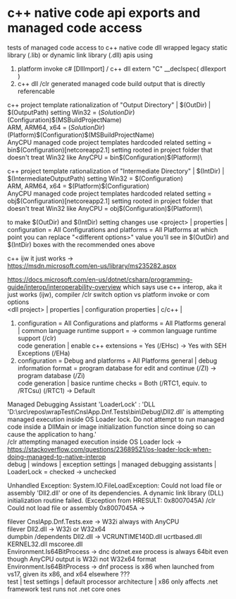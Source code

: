 # c++ native code api exports and managed code access

tests of managed code access to c++ native code dll wrapped legacy static library (.lib) or dynamic link library (.dll) apis using
1. platform invoke c# [DllImport] / c++ dll extern "C" __declspec( dllexport )  
2. c++ dll /clr generated managed code build output that is directly referencable  

c++ project template rationalization of "Output Directory" | $(OutDir) | $(OutputPath) setting
Win32 = $(SolutionDir)$(Configuration)\$(MSBuildProjectName)\
ARM, ARM64, x64 = $(SolutionDir)$(Platform)\$(Configuration)\$(MSBuildProjectName)\
AnyCPU managed code project templates hardcoded related setting = bin\$(Configuration)\[netcoreapp2.1]
setting rooted in project folder that doesn't treat Win32 like AnyCPU = bin\$(Configuration)\$(Platform)\

c++ project template rationalization of "Intermediate Directory" | $(IntDir) | $(IntermediateOutputPath) setting
Win32 = $(Configuration)\
ARM, ARM64, x64 = $(Platform)\$(Configuration)\
AnyCPU managed code project templates hardcoded related setting = obj\$(Configuration)\[netcoreapp2.1]
setting rooted in project folder that doesn't treat Win32 like AnyCPU = obj\$(Configuration)\$(Platform)\

to make $(OutDir) and $(IntDir) setting changes use &lt;project&gt; | properties | configuration = All Configurations and 
platforms = All Platforms at which point you can replace "&lt;different options&gt;" value you'll see in $(OutDir) and 
$(IntDir) boxes with the recommended ones above

c++ ijw it just works ->  
https://msdn.microsoft.com/en-us/library/ms235282.aspx  

  
https://docs.microsoft.com/en-us/dotnet/csharp/programming-guide/interop/interoperability-overview which says use 
c++ interop, aka it just works (ijw), compiler /clr switch option vs platform invoke or com options  
&lt;dll project&gt; | properties | configuration properties | c/c++ |
1. configuration = All Configurations and platforms = All Platforms 
general | common language runtime support = <unset> -> common language runtime support (/clr)  
code generation | enable c++ extensions = Yes (/EHsc) -> Yes with SEH Exceptions (/EHa)    
2. configuration = Debug and platforms = All Platforms
general | debug information format = program database for edit and continue (/ZI) -> program database (/Zi)  
code generation | basice runtime checks = Both (/RTC1, equiv. to /RTCsu) (/RTC1) -> Default  
  
Managed Debugging Assistant 'LoaderLock' : 'DLL 'D:\src\repos\wrapTest\CnslApp.Dnf.Tests\bin\Debug\Dll2.dll' is attempting managed execution inside OS Loader lock. Do not attempt to run managed code inside a DllMain or image initialization function since doing so can cause the application to hang.'  
/clr attempting managed execution inside OS Loader lock -> 
https://stackoverflow.com/questions/23689521/os-loader-lock-when-doing-managed-to-native-interop  
debug | windows | exception settings | managed debugging assistants | LoaderLock = checked -> unchecked

Unhandled Exception: System.IO.FileLoadException: Could not load file or assembly 'Dll2.dll' or one of its dependencies. A dynamic link library (DLL) initialization routine failed. (Exception from HRESULT: 0x8007045A)
/clr Could not load file or assembly 0x8007045A ->   
    
filever CnslApp.Dnf.Tests.exe -> W32i always with AnyCPU  
filever Dll2.dll -> W32i or W32x64  
dumpbin /dependents Dll2.dll -> VCRUNTIME140D.dll ucrtbased.dll KERNEL32.dll mscoree.dll  
Environment.Is64BitProcess -> dnc dotnet.exe process is always 64bit even though AnyCPU output is W32i not W32x64 format  
Environment.Is64BitProcess -> dnf process is x86 when launched from vs17, given its x86, and x64 elsewhere ???  
test | test settings | default processor architecture | x86 only affects .net framework test runs not .net core ones  
   
